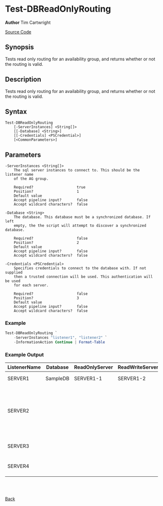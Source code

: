 # Test-DBReadOnlyRouting
**Author** Tim Cartwright

[Source Code](/tcdbtools/functions/Test-DBReadOnlyRouting.ps1)

## Synopsis
Tests read only routing for an availability group, and returns whether or not the routing is valid.

## Description
Tests read only routing for an availability group, and returns whether or not the routing is valid.

## Syntax
    Test-DBReadOnlyRouting 
        [-ServerInstances] <String[]> 
        [[-Database] <String>] 
        [[-Credentials] <PSCredential>] 
        [<CommonParameters>]

## Parameters
    -ServerInstances <String[]>
        The sql server instances to connect to. This should be the listener name 
        of the AG group.

        Required?                    true
        Position?                    1
        Default value                
        Accept pipeline input?       false
        Accept wildcard characters?  false

    -Database <String>
        The database. This database must be a synchronized database. If left 
        empty, the the script will attempt to discover a synchronized database.

        Required?                    false
        Position?                    2
        Default value                
        Accept pipeline input?       false
        Accept wildcard characters?  false

    -Credentials <PSCredential>
        Specifies credentials to connect to the database with. If not supplied 
        then a trusted connection will be used. This authentication will be used 
        for each server.

        Required?                    false
        Position?                    3
        Default value                
        Accept pipeline input?       false
        Accept wildcard characters?  false

### Example 

```powershell
Test-DBReadOnlyRouting `
    -ServerInstances "listener1", "listener2" `
    -InformationAction Continue | Format-Table
```

### Example Output

| ListenerName | Database | ReadOnlyServer | ReadWriteServer | ReadOnlyIsValid | Reason |
| ------------ | -------- | -------------- | --------------- | --------------- | ------ |
| SERVER1 | SampleDB | SERVER1-1 | SERVER1-2 | False | SERVERS ARE EQUAL |
| SERVER2 |  |  |  | False | EXCEPTION: Login failed. The login is from an untrusted domain and cannot be used with Integrated authentication. |
| SERVER3 |  |  |  | False | NO SYNCHRONIZED DBS |
| SERVER4 |  |  |  | False | NO SYNCHRONIZED DBS |

<br/>
<br/>
  
[Back](/README.md)

